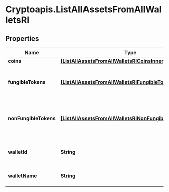 # Cryptoapis.ListAllAssetsFromAllWalletsRI

## Properties

Name | Type | Description | Notes
------------ | ------------- | ------------- | -------------
**coins** | [**[ListAllAssetsFromAllWalletsRICoinsInner]**](ListAllAssetsFromAllWalletsRICoinsInner.md) |  | 
**fungibleTokens** | [**[ListAllAssetsFromAllWalletsRIFungibleTokensInner]**](ListAllAssetsFromAllWalletsRIFungibleTokensInner.md) | Represents fungible tokens&#39;es detailed information | 
**nonFungibleTokens** | [**[ListAllAssetsFromAllWalletsRINonFungibleTokensInner]**](ListAllAssetsFromAllWalletsRINonFungibleTokensInner.md) | Represents non-fungible tokens&#39;es detailed information. | 
**walletId** | **String** | Defines the unique ID of the Wallet. | 
**walletName** | **String** | Represents the name of the wallet. | 


